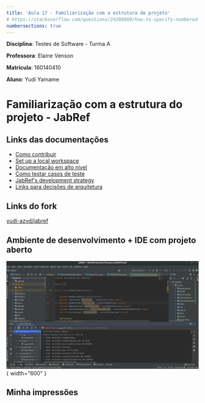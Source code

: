 ```yaml
---
title: 'Aula 17 - Familiarização com a estrutura do projeto'
# https://stackoverflow.com/questions/24208889/how-to-specify-numbered-sections-in-pandocs-front-matter
numbersections: true
---
```


<!-- 

link para entrega:
https://aprender3.unb.br/mod/assign/view.php?id=684634

Instruções:

Navegar no GitHub e entender a estrutura do projeto
Ler manual/instruções de contribuição com o projeto
Ler documentação existente sobre a arquitetura do projeto (verificar wiki no GitHub ou site de documentação ou repositório de documentação)
Ler documentação sobre a configuração de ambiente de desenvolvimento projeto
Fazer um fork do projeto
Configurar ambiente de desenvolvimento do projeto


Entregáveis:

Links das documentações encontradas
Link do fork do projeto
Captura de tela do ambiente de desenvolvimento (IDE com projeto aberto)
Breve texto sobre as suas impressões sobre a documentação
-->

**Disciplina**: Testes de Software - Turma A

**Professora**: Elaine Venson

**Matrícula**: 160140410

**Aluno**: Yudi Yamame

# Familiarização com a estrutura do projeto - JabRef

## Links das documentações

- [Como contribuir](https://github.com/JabRef/jabref/blob/main/CONTRIBUTING.md)
- [Set up a local workspace](https://devdocs.jabref.org/getting-into-the-code/guidelines-for-setting-up-a-local-workspace)
- [Documentação em alto nível](https://devdocs.jabref.org/getting-into-the-code/high-level-documentation)
- [Como testar casos de teste](https://devdocs.jabref.org/getting-into-the-code/code-howtos#test-cases)
- [JabRef's development strategy](https://devdocs.jabref.org/getting-into-the-code/development-strategy)
- [Links para decisões de arquitetura](https://devdocs.jabref.org/adr)

## Links do fork

[yudi-azvd/jabref](https://github.com/yudi-azvd/jabref)


## Ambiente de desenvolvimento + IDE com projeto aberto

![Intellij com JabRef aberto](dev.png){ width="600" }

## Minha impressões